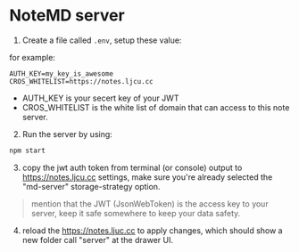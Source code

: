 # NoteMD server

1. Create a file called `.env`, setup these value:

for example: 
```
AUTH_KEY=my_key_is_awesome
CROS_WHITELIST=https://notes.ljcu.cc
```

* AUTH_KEY is your secert key of your JWT
* CROS_WHITELIST is the white list of domain that can access to this note server.

2. Run the server by using: 

```bash
npm start
```

3. copy the jwt auth token from terminal (or console) output to https://notes.ljcu.cc settings, make sure you're already selected the "md-server" storage-strategy option. 

> mention that the JWT (JsonWebToken) is the access key to your server, keep it safe somewhere to keep your data safety.

4. reload the https://notes.ljuc.cc to apply changes, which should show a new folder call "server" at the drawer UI.